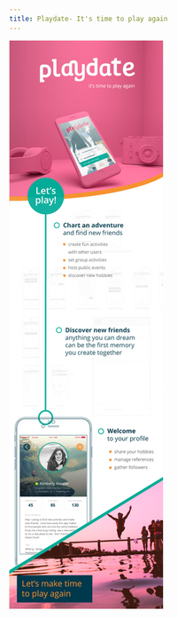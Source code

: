```yaml
---
title: Playdate- It's time to play again
---
```


![Playdate App](assets/img/work/proj-3/Playdate-web.jpg)